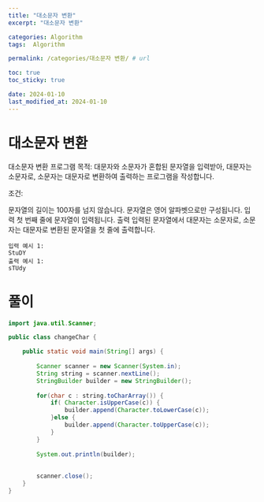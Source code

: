 ```yaml
---
title: "대소문자 변환"
excerpt: "대소문자 변환"

categories: Algorithm
tags:  Algorithm

permalink: /categories/대소문자 변환/ # url

toc: true
toc_sticky: true

date: 2024-01-10
last_modified_at: 2024-01-10
---
```


# 대소문자 변환

대소문자 변환 프로그램
목적: 대문자와 소문자가 혼합된 문자열을 입력받아, 대문자는 소문자로, 소문자는 대문자로 변환하여 출력하는 프로그램을 작성합니다.

조건:

문자열의 길이는 100자를 넘지 않습니다.
문자열은 영어 알파벳으로만 구성됩니다.
입력
첫 번째 줄에 문자열이 입력됩니다.
출력
입력된 문자열에서 대문자는 소문자로, 소문자는 대문자로 변환된 문자열을 첫 줄에 출력합니다.
    
    입력 예시 1:
    StuDY
    출력 예시 1:
    sTUdy

# 풀이

```java
import java.util.Scanner;

public class changeChar {

	public static void main(String[] args) {
		
		Scanner scanner = new Scanner(System.in);
		String string = scanner.nextLine();
		StringBuilder builder = new StringBuilder();
		
		for(char c : string.toCharArray()) {
			if( Character.isUpperCase(c)) {
				builder.append(Character.toLowerCase(c));
			}else {
				builder.append(Character.toUpperCase(c));
			}
		}
		
		System.out.println(builder);
		
		
		scanner.close();
	}
}
```
